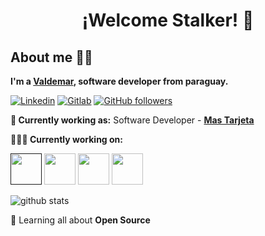 <p align="center">
 <h1 align="center">¡Welcome Stalker! 👋</h1>
</p>

## About me :man_technologist:
**I'm a [Valdemar](https://valdeortiz.com), software developer from paraguay.**


[![Linkedin](https://img.shields.io/badge/-LinkedIn-222222?style=flat-square&logo=Linkedin&logoColor=white&link=https://www.linkedin.com/in/valdeortiz/)](https://www.linkedin.com/in/valdeortiz/)
[![Gitlab](https://img.shields.io/badge/Gitlab-orange?logo=gitlab&link=https://gitlab.com/valdeortiz)](https://gitlab.com/valdeortiz?tab=followers)
[![GitHub followers](https://img.shields.io/github/followers/valdeortiz?style=social&label=Follow&maxAge=2592000)](https://github.com/valdeortiz?tab=followers)


**💼 Currently working as:** Software Developer - <a href="https://mastarjeta.net/inicio" target="_blank"><b>Mas Tarjeta</b></a>

**👨🏻‍💻 Currently working on:** 

<code><a href="" target="_blank"><img height="50" src="https://www.vectorlogo.zone/logos/flutterio/flutterio-ar21.svg"></a></code>
<code><a href="https://www.python.org/" target="_blank"><img height="50" src="https://cdn3.iconfinder.com/data/icons/logos-and-brands-adobe/512/267_Python-512.png"></a></code>
<code><a href="https://fastapi.tiangolo.com/" target="_blank"><img height="50" src="https://fastapi.tiangolo.com/img/logo-margin/logo-teal.png"></a></code>
<code><a href="https://www.mongodb.com/" target="_blank"><img height="50" src="https://www.vectorlogo.zone/logos/mongodb/mongodb-ar21.svg"></a></code>

![github stats](https://github-readme-stats.vercel.app/api?username=valdeortiz&show_icons=true&line_height=30)

🌱 Learning all about **Open Source**
